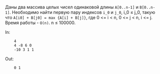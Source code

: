 Даны два массива целых чисел одинаковой длины `A[0..n-1]` и `B[0..n-1]`. Необходимо найти первую пару индексов `i_0` и `j_0`, i_0 ≤ j_0, такую что `A[i0] + B[j0] = max {A[i] + B[j]}`, где 0 <= i < n, 0 <= j < n, i <= j. Время работы - `O(n)`.
n ≤ 100000.


In:
```
	4
	4 -8 6 0
	-10 3 1 1
```

Out:
```
	0 1
```
